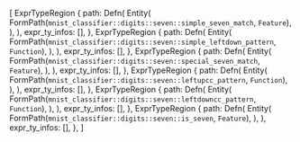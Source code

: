 [
    ExprTypeRegion {
        path: Defn(
            Entity(
                FormPath(`mnist_classifier::digits::seven::simple_seven_match`, `Feature`),
            ),
        ),
        expr_ty_infos: [],
    },
    ExprTypeRegion {
        path: Defn(
            Entity(
                FormPath(`mnist_classifier::digits::seven::simple_leftdown_pattern`, `Function`),
            ),
        ),
        expr_ty_infos: [],
    },
    ExprTypeRegion {
        path: Defn(
            Entity(
                FormPath(`mnist_classifier::digits::seven::special_seven_match`, `Feature`),
            ),
        ),
        expr_ty_infos: [],
    },
    ExprTypeRegion {
        path: Defn(
            Entity(
                FormPath(`mnist_classifier::digits::seven::leftupcc_pattern`, `Function`),
            ),
        ),
        expr_ty_infos: [],
    },
    ExprTypeRegion {
        path: Defn(
            Entity(
                FormPath(`mnist_classifier::digits::seven::leftdowncc_pattern`, `Function`),
            ),
        ),
        expr_ty_infos: [],
    },
    ExprTypeRegion {
        path: Defn(
            Entity(
                FormPath(`mnist_classifier::digits::seven::is_seven`, `Feature`),
            ),
        ),
        expr_ty_infos: [],
    },
]